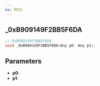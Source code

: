 ```yaml
---
ns: MISC
---
```

## _0xB909149F2BB5F6DA

```c
// 0xB909149F2BB5F6DA
void _0xB909149F2BB5F6DA(Any p0, Any p1);
```

## Parameters
* **p0**:
* **p1**:
